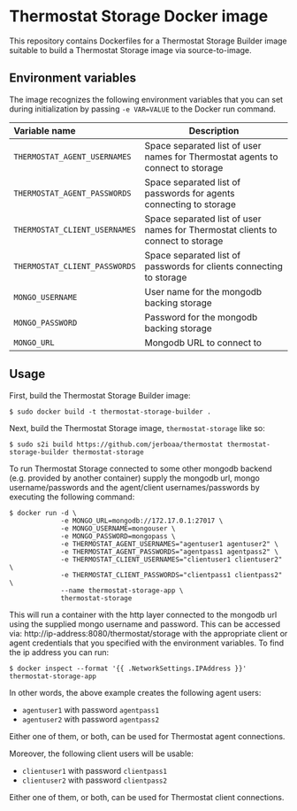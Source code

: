 Thermostat Storage Docker image
=============================

This repository contains Dockerfiles for a Thermostat Storage Builder image
suitable to build a Thermostat Storage image via source-to-image.

Environment variables
---------------------------------

The image recognizes the following environment variables that you can set during
initialization by passing `-e VAR=VALUE` to the Docker run command.

|    Variable name               |    Description                              |
| :----------------------------- | -----------------------------------------   |
|  `THERMOSTAT_AGENT_USERNAMES`  | Space separated list of user names for Thermostat agents to connect to storage |
|  `THERMOSTAT_AGENT_PASSWORDS`  | Space separated list of passwords for agents connecting to storage   |
|  `THERMOSTAT_CLIENT_USERNAMES` | Space separated list of user names for Thermostat clients to connect to storage |
|  `THERMOSTAT_CLIENT_PASSWORDS` | Space separated list of passwords for clients connecting to storage  |
|  `MONGO_USERNAME`              | User name for the mongodb backing storage   |
|  `MONGO_PASSWORD`              | Password for the mongodb backing storage    |
|  `MONGO_URL`                   | Mongodb URL to connect to                   |

Usage
---------------------------------

First, build the Thermostat Storage Builder image:

    $ sudo docker build -t thermostat-storage-builder .

Next, build the Thermostat Storage image, `thermostat-storage` like so:

    $ sudo s2i build https://github.com/jerboaa/thermostat thermostat-storage-builder thermostat-storage

To run Thermostat Storage connected to some other mongodb backend (e.g. provided by
another container) supply the mongodb url, mongo username/passwords and the agent/client
usernames/passwords by executing the following command:

```
$ docker run -d \
             -e MONGO_URL=mongodb://172.17.0.1:27017 \
             -e MONGO_USERNAME=mongouser \
             -e MONGO_PASSWORD=mongopass \
             -e THERMOSTAT_AGENT_USERNAMES="agentuser1 agentuser2" \
             -e THERMOSTAT_AGENT_PASSWORDS="agentpass1 agentpass2" \
             -e THERMOSTAT_CLIENT_USERNAMES="clientuser1 clientuser2" \
             -e THERMOSTAT_CLIENT_PASSWORDS="clientpass1 clientpass2" \
             --name thermostat-storage-app \
             thermostat-storage
```

This will run a container with the http layer connected to the mongodb url using
the supplied mongo username and password. This can be accessed via:
http://ip-address:8080/thermostat/storage with the appropriate client or
agent credentials that you specified with the environment variables. To find the
ip address you can run:

```
$ docker inspect --format '{{ .NetworkSettings.IPAddress }}' thermostat-storage-app
```

In other words, the above example creates the following agent users:

- `agentuser1` with password `agentpass1`
- `agentuser2` with password `agentpass2`

Either one of them, or both, can be used for Thermostat agent connections.

Moreover, the following client users will be usable:

- `clientuser1` with password `clientpass1`
- `clientuser2` with password `clientpass2`

Either one of them, or both, can be used for Thermostat client connections.
